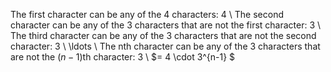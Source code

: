 The first character can be any of the 4 characters: 4 \\
The second character can be any of the 3 characters that are not the first character: 3 \\
The third character can be any of the 3 characters that are not the second character: 3 \\
\ldots \\
The nth character can be any of the 3 characters that are not the $(n-1)$th character: 3 \\
$= 4 \cdot 3^{n-1} $
